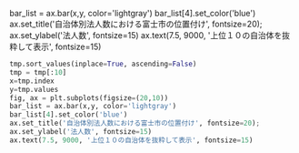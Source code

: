bar_list = ax.bar(x,y, color='lightgray')
bar_list[4].set_color('blue')
ax.set_title('自治体別法人数における富士市の位置付け', fontsize=20);
ax.set_ylabel('法人数', fontsize=15)
ax.text(7.5, 9000, '上位１０の自治体を抜粋して表示', fontsize=15)

```python
tmp.sort_values(inplace=True, ascending=False)
tmp = tmp[:10]
x=tmp.index
y=tmp.values
fig, ax = plt.subplots(figsize=(20,10))
bar_list = ax.bar(x,y, color='lightgray')
bar_list[4].set_color('blue')
ax.set_title('自治体別法人数における富士市の位置付け', fontsize=20);
ax.set_ylabel('法人数', fontsize=15)
ax.text(7.5, 9000, '上位１０の自治体を抜粋して表示', fontsize=15)


```
